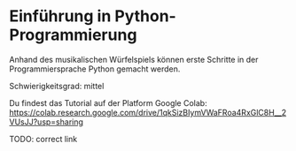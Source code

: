 # Einführung in Python-Programmierung
Anhand des musikalischen Würfelspiels können erste Schritte in der Programmiersprache Python gemacht werden.

Schwierigkeitsgrad: mittel

Du findest das Tutorial auf der Platform Google Colab:
https://colab.research.google.com/drive/1qkSizBIymVWaFRoa4RxGlC8H__2VUsJJ?usp=sharing

TODO: correct link
